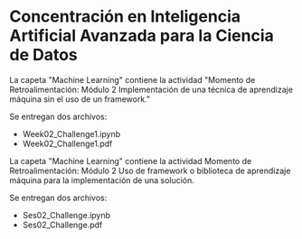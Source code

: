 # Concentración en Inteligencia Artificial Avanzada para la Ciencia de Datos 

La capeta "Machine Learning" contiene  la actividad "Momento de Retroalimentación: Módulo 2 Implementación de una técnica de aprendizaje máquina sin el uso de un framework."

Se entregan dos archivos:
- Week02_Challenge1.ipynb
- Week02_Challenge1.pdf

La capeta "Machine Learning" contiene  la actividad Momento de Retroalimentación: Módulo 2 Uso de framework o biblioteca de aprendizaje máquina para la implementación de una solución. 

Se entregan dos archivos:
- Ses02_Challenge.ipynb
- Ses02_Challenge.pdf
